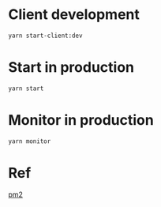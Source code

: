 # Client development
```sh
yarn start-client:dev
```

# Start in production
```sh
yarn start
```

# Monitor in production
```sh
yarn monitor
```

# Ref
[pm2](http://pm2.keymetrics.io/)